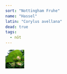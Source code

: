 ```yaml
---
sort: "Nottingham Fruhe"
name: "Hassel"
latin: "Corylus avellana"
dead: true
tags:
  - nöt
---
```


<img src="/img/corylus-avellana-nottingham-fruhe.jpg" width="60" data-srcset="1x, 1.5x, 2x" alt="Corylus avellana" data-attribution="https://kolomsad.ru/leshchina-obyknovennaya-nottingham-fruhe-008960">

